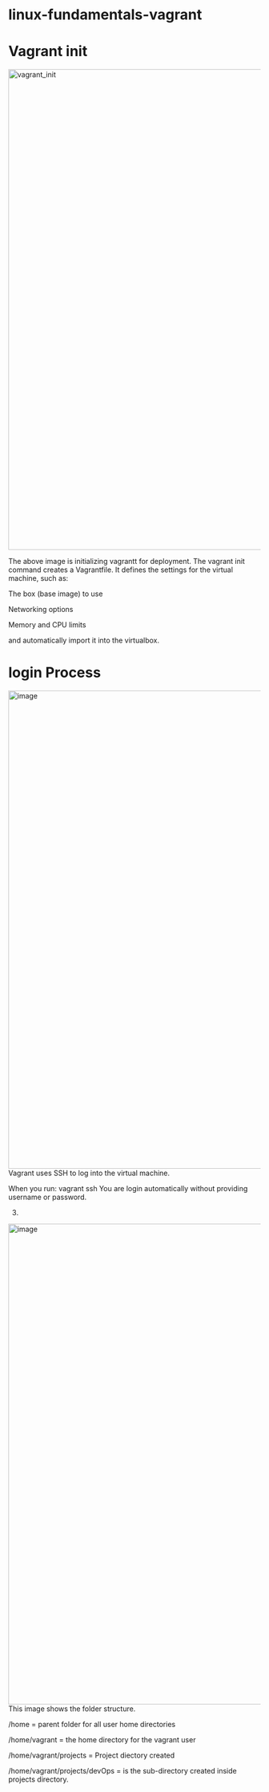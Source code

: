 # linux-fundamentals-vagrant

# Vagrant init

<img width="960" alt="vagrant_init" src="https://github.com/user-attachments/assets/0b7fcab4-469f-480e-b7ee-2adad59027fe" />

The above image is initializing vagrantt for deployment.
The vagrant init command creates a Vagrantfile. It defines the settings for the virtual machine, such as:

The box (base image) to use

Networking options

Memory and CPU limits

and automatically import it into the virtualbox.
# login Process
<img width="955" alt="image" src="https://github.com/user-attachments/assets/00eb5a34-223a-4a86-85bd-8b3e15419a1e" />
Vagrant uses SSH to log into the virtual machine.

When you run:
vagrant ssh
You are login automatically without providing username or password.

3. 
<img width="960" alt="image" src="https://github.com/user-attachments/assets/60aa27bd-bca4-4d94-886f-24a0a617249b" />
This image shows the folder structure.

/home = parent folder for all user home directories

/home/vagrant = the home directory for the vagrant user

/home/vagrant/projects = Project diectory created

/home/vagrant/projects/devOps = is the sub-directory created inside projects directory.

